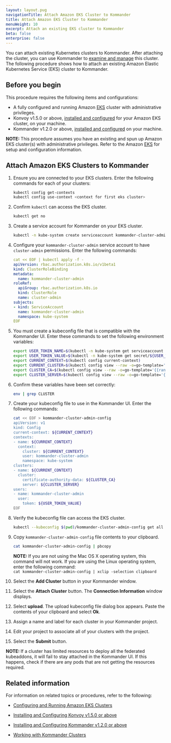 ```yaml
---
layout: layout.pug
navigationTitle: Attach Amazon EKS Cluster to Kommander
title: Attach Amazon EKS Cluster to Kommander
menuWeight: 10
excerpt: Attach an existing EKS cluster to Kommander
beta: false
enterprise: false
---
```


You can attach existing Kubernetes clusters to Kommander. After attaching the cluster, you can use Kommander to [examine and manage](/dkp/kommander/1.2/clusters/) this cluster. The following procedure shows how to attach an existing Amazon Elastic Kubernetes Service (EKS) cluster to Kommander.

## Before you begin

This procedure requires the following items and configurations:

- A fully configured and running Amazon [EKS](https://aws.amazon.com/eks/) cluster with administrative privileges.
- Konvoy v1.5.0 or above, [installed and configured](/dkp/konvoy/1.5/install/) for your Amazon EKS cluster, on your machine.
- Kommander v1.2.0 or above, [installed and configured](/dkp/kommander/1.2/install/) on your machine.

<p class="message--note"><strong>NOTE: </strong>This procedure assumes you have an existing and spun up Amazon EKS cluster(s) with administrative privileges. Refer to the Amazon <a href="https://aws.amazon.com/eks/" target="_blank">EKS</a> for setup and configuration information.</p>

## Attach Amazon EKS Clusters to Kommander

1. Ensure you are connected to your EKS clusters. Enter the following commands for each of your clusters:

   ```bash
   kubectl config get-contexts
   kubectl config use-context <context for first eks cluster>
   ```

1. Confirm `kubectl` can access the EKS cluster.

   ```bash
   kubectl get no
   ```

1. Create a service account for Kommander on your EKS cluster.

   ```bash
   kubectl -n kube-system create serviceaccount kommander-cluster-admin
   ```

1. Configure your `kommander-cluster-admin` service account to have `cluster-admin` permissions. Enter the following commands:

   ```yaml
   cat << EOF | kubectl apply -f -
   apiVersion: rbac.authorization.k8s.io/v1beta1
   kind: ClusterRoleBinding
   metadata:
     name: kommander-cluster-admin
   roleRef:
     apiGroup: rbac.authorization.k8s.io
     kind: ClusterRole
     name: cluster-admin
   subjects:
   - kind: ServiceAccount
     name: kommander-cluster-admin
     namespace: kube-system
   EOF
   ```

1. You must create a kubeconfig file that is compatible with the Kommander UI. Enter these commands to set the following environment variables:

   ```bash
   export USER_TOKEN_NAME=$(kubectl -n kube-system get serviceaccount kommander-cluster-admin -o=jsonpath='{.secrets[0].name}')
   export USER_TOKEN_VALUE=$(kubectl -n kube-system get secret/${USER_TOKEN_NAME} -o=go-template='{{.data.token}}' | base64 --decode)
   export CURRENT_CONTEXT=$(kubectl config current-context)
   export CURRENT_CLUSTER=$(kubectl config view --raw -o=go-template='{{range .contexts}}{{if eq .name "'''${CURRENT_CONTEXT}'''"}}{{ index .context "cluster" }}{{end}}{{end}}')
   export CLUSTER_CA=$(kubectl config view --raw -o=go-template='{{range .clusters}}{{if eq .name "'''${CURRENT_CLUSTER}'''"}}{{ index .cluster "certificate-authority-data" }}{{end}}{{ end }}')
   export CLUSTER_SERVER=$(kubectl config view --raw -o=go-template='{{range .clusters}}{{if eq .name "'''${CURRENT_CLUSTER}'''"}}{{ .cluster.server }}{{end}}{{ end }}')
   ```

1. Confirm these variables have been set correctly:

   ```bash
   env | grep CLUSTER
   ```

1. Create your kubeconfig file to use in the Kommander UI. Enter the following commands:

   ```bash
   cat << EOF > kommander-cluster-admin-config
   apiVersion: v1
   kind: Config
   current-context: ${CURRENT_CONTEXT}
   contexts:
   - name: ${CURRENT_CONTEXT}
     context:
       cluster: ${CURRENT_CONTEXT}
       user: kommander-cluster-admin
       namespace: kube-system
   clusters:
   - name: ${CURRENT_CONTEXT}
     cluster:
       certificate-authority-data: ${CLUSTER_CA}
       server: ${CLUSTER_SERVER}
   users:
   - name: kommander-cluster-admin
     user:
       token: ${USER_TOKEN_VALUE}
   EOF
   ```

1. Verify the kubeconfig file can access the EKS cluster.

   ```bash
   kubectl --kubeconfig $(pwd)/kommander-cluster-admin-config get all --all-namespaces
   ```

1. Copy `kommander-cluster-admin-config` file contents to your clipboard.

   ```bash
   cat kommander-cluster-admin-config | pbcopy
   ```

   <p class="message--note"><strong>NOTE: </strong>If you are not using the Mac OS X operating system, this command will not work. If you are using the Linux operating system, enter the following command: <br/><code>cat kommander-cluster-admin-config | xclip -selection clipboard</code></p>

1. Select the **Add Cluster** button in your Kommander window.

1. Select the **Attach Cluster** button. The **Connection Information** window displays.

1. Select **upload**. The upload kubeconfig file dialog box appears. Paste the contents of your clipboard and select **Ok**.

1. Assign a name and label for each cluster in your Kommander project.

1. Edit your project to associate all of your clusters with the project.

1. Select the **Submit** button.

<p class="message--note"><strong>NOTE: </strong>If a cluster has limited resources to deploy all the federated kubeaddons, it will fail to stay attached in the Kommander UI. If this happens, check if there are any pods that are not getting the resources required.</p>

## Related information

For information on related topics or procedures, refer to the following:

- [Configuring and Running Amazon EKS Clusters](https://aws.amazon.com/eks/)

- [Installing and Configuring Konvoy v1.5.0 or above](/dkp/konvoy/1.5/install/)

- [Installing and Configuring Kommander v1.2.0 or above](/dkp/kommander/1.2/install/)

- [Working with Kommander Clusters](/dkp/kommander/1.2/clusters/)

[eks]: https://aws.amazon.com/eks/

